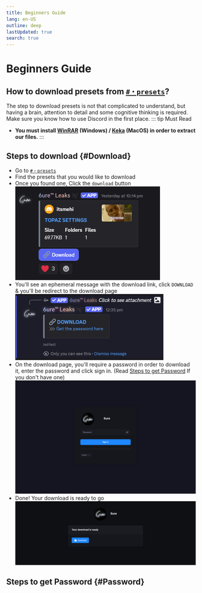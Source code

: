 ```yaml
---
title: Beginners Guide
lang: en-US
outline: deep
lastUpdated: true
search: true
---
```

# Beginners Guide

## How to download presets from [`#・presets`](https://discord.com/channels/1118862694980788276/1340609745270345831)?

The step to download presets is not that complicated to understand, but having a brain, attention to detail and some cognitive thinking is required. Make sure you know how to use Discord in the first place.
::: tip Must Read
- **You must install [WinRAR](https://www.win-rar.com/) (Windows) / [Keka](https://d.keka.io/) (MacOS) in order to extract our files.**
:::

## Steps to download {#Download}
- Go to [`#・presets`](https://discord.com/channels/1118862694980788276/1340609745270345831)
- Find the presets that you would like to download
- Once you found one, Click the `download` button
![Alt text](assets/Screenshot%202025-08-11%20123538.png)
- You'll see an ephemeral message with the download link, click `DOWNLOAD` & you'll be redirect to the download page
![Alt text](assets/Screenshot%202025-08-11%20123608.png)
- On the download page, you'll require a password in order to download it, enter the password and click sign in. (Read [Steps to get Password](./#Password) If you don't have one)
![Alt text](assets/Screenshot%202025-08-11%20124339.png)
- Done! Your download is ready to go
![Alt text](assets/Screenshot%202025-08-11%20124633.png)

## Steps to get Password {#Password}
